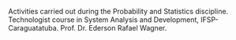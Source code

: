 Activities carried out during the Probability and Statistics discipline.
Technologist course in System Analysis and Development, IFSP-Caraguatatuba.
Prof. Dr. Ederson Rafael Wagner.
